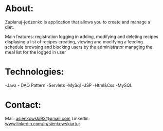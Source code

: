 # About:
Zaplanuj-jedzonko is application that allows you to create and manage a diet.

Main features:
registration
logging in
adding, modifying and deleting recipes
displaying a list of recipes
creating, viewing and modifying a feeding schedule
browsing and blocking users by the administrator
managing the meal list for the logged in user

# Technologies:

-Java - DAO Pattern
-Servlets
-MySql
-JSP
-Html&Css
-MySQL

# Contact:

Mail: asienkowski93@gmail.com
Linkedin: www.linkedin.com/in/sienkowskiartur

